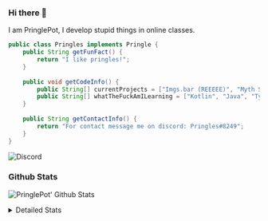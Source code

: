 ### Hi there 👋

I am PringlePot, I develop stupid things in online classes. 

```java
public class Pringles implements Pringle {
    public String getFunFact() {
        return "I like pringles!";
    }
    
    public void getCodeInfo() {
        public String[] currentProjects = ["Imgs.bar (REEEEE)", "Myth Sniper (Dead)"];
        public String[] whatTheFuckAmILearning = ["Kotlin", "Java", "Typescript", "NextJS"];
    }
    
    public String getContactInfo() {
        return "For contact message me on discord: Pringles#8249";
    }
}
```
![Discord](https://discord.c99.nl/widget/theme-1/226911291636318208.png)


### Github Stats
![PringlePot' Github Stats](https://github-readme-stats.vercel.app/api?username=PringlePot&show_icons=true&theme=dark)

<details>
  <summary>Detailed Stats</summary>
    
<!--START_SECTION:waka-->
![Lines of code](https://img.shields.io/badge/From%20Hello%20World%20I%27ve%20Written-96918%20lines%20of%20code-blue)

**🐱 My Github Data** 

> 🏆 482 Contributions in the Year 2021
 > 
> 📦 86.3 kB Used in Github's Storage 
 > 
> 💼 Opted to Hire
 > 
> 📜 7 Public Repositories 
 > 
> 🔑 9 Private Repositories  
 > 
**I'm an Early 🐤** 

```text
🌞 Morning    85 commits     █████░░░░░░░░░░░░░░░░░░░░   20.63% 
🌆 Daytime    171 commits    ██████████░░░░░░░░░░░░░░░   41.5% 
🌃 Evening    156 commits    █████████░░░░░░░░░░░░░░░░   37.86% 
🌙 Night      0 commits      ░░░░░░░░░░░░░░░░░░░░░░░░░   0.0%

```
📅 **I'm Most Productive on Sunday** 

```text
Monday       82 commits     █████░░░░░░░░░░░░░░░░░░░░   19.9% 
Tuesday      38 commits     ██░░░░░░░░░░░░░░░░░░░░░░░   9.22% 
Wednesday    54 commits     ███░░░░░░░░░░░░░░░░░░░░░░   13.11% 
Thursday     52 commits     ███░░░░░░░░░░░░░░░░░░░░░░   12.62% 
Friday       34 commits     ██░░░░░░░░░░░░░░░░░░░░░░░   8.25% 
Saturday     64 commits     ████░░░░░░░░░░░░░░░░░░░░░   15.53% 
Sunday       88 commits     █████░░░░░░░░░░░░░░░░░░░░   21.36%

```


📊 **This Week I Spent My Time On** 

```text
💬 Programming Languages: 
TypeScript               8 hrs 33 mins       █████████████████░░░░░░░░   68.22% 
Go                       3 hrs 5 mins        ██████░░░░░░░░░░░░░░░░░░░   24.56% 
HTML                     35 mins             █░░░░░░░░░░░░░░░░░░░░░░░░   4.66% 
JSON                     15 mins             ░░░░░░░░░░░░░░░░░░░░░░░░░   2.02% 
Other                    2 mins              ░░░░░░░░░░░░░░░░░░░░░░░░░   0.35%

🔥 Editors: 
VS Code                  12 hrs 30 mins      █████████████████████████   99.68% 
Sublime Text             2 mins              ░░░░░░░░░░░░░░░░░░░░░░░░░   0.32%

```

**I Mostly Code in Java** 

```text
Java                     5 repos             ██████████░░░░░░░░░░░░░░░   41.67% 
Python                   2 repos             ████░░░░░░░░░░░░░░░░░░░░░   16.67% 
Kotlin                   1 repo              ██░░░░░░░░░░░░░░░░░░░░░░░   8.33% 
CSS                      1 repo              ██░░░░░░░░░░░░░░░░░░░░░░░   8.33% 
JavaScript               1 repo              ██░░░░░░░░░░░░░░░░░░░░░░░   8.33%

```



 Last Updated on 17/07/2021
<!--END_SECTION:waka-->
</details>
